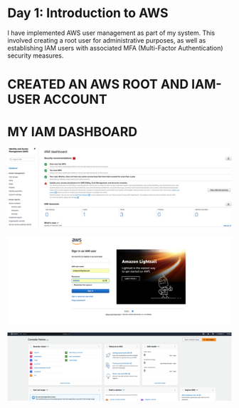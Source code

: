 

# Day 1: Introduction to AWS

I have implemented AWS user management as part of my system. This involved creating a root user for administrative purposes, as well as establishing IAM users with associated MFA (Multi-Factor Authentication) security measures.

# CREATED AN AWS ROOT AND IAM-USER ACCOUNT

# MY IAM DASHBOARD
![](https://github.com/urstrulybutch/MY-AWS-CLOUD-PROJECTS/blob/main/MY%20IAM%20DASHBOARD.png)

![](https://github.com/urstrulybutch/MY-AWS-CLOUD-PROJECTS/blob/main/%20AWS%20ACCOUNT%20SCREENSHOT.png)

![](https://github.com/urstrulybutch/MY-AWS-CLOUD-PROJECTS/blob/main/AWS%20ACCOUNT%20SCREENSHOT%202.png)
